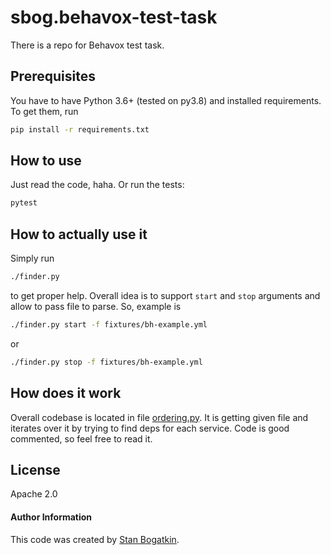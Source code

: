 # sbog.behavox-test-task

There is a repo for Behavox test task.

## Prerequisites

You have to have Python 3.6+ (tested on py3.8) and installed requirements. To
get them, run

```bash
pip install -r requirements.txt
```

## How to use

Just read the code, haha. Or run the tests:

```bash
pytest
```

## How to actually use it

Simply run

```bash
./finder.py
```

to get proper help. Overall idea is to support `start` and `stop` arguments
and allow to pass file to parse. So, example is

```bash
./finder.py start -f fixtures/bh-example.yml
```

or

```bash
./finder.py stop -f fixtures/bh-example.yml
```

## How does it work

Overall codebase is located in file [ordering.py](depsfinder/ordering.py). It
is getting given file and iterates over it by trying to find deps for each
service. Code is good commented, so feel free to read it.

## License

Apache 2.0

#### Author Information

This code was created by [Stan Bogatkin](https://sbog.ru).
